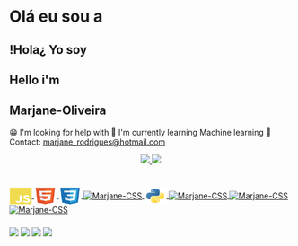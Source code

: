 # Olá eu sou a
## !Hola¿ Yo soy
## Hello i'm
## Marjane-Oliveira
😁 I'm looking for help with
🐍 I'm currently learning Machine learning
📧 Contact: marjane_rodrigues@hotmail.com
 
            
          
<div align="center">
  <a href="https://github.com/Marjane/506">
  <img height="180em" src="https://github-readme-stats.vercel.app/api?username=Marjane506&show_icons=true&theme=highcontrast&include_all_commits=true&count_private=true"/>
  <img height="180em" src="https://github-readme-stats.vercel.app/api/top-langs/?username=Marjane506&layout=compact&langs_count=7&theme=highcontrast"/>
</div>

###

<div style="display: inline_block"><br>
  <img align="center" alt="-Js" height="30" width="40" src="https://raw.githubusercontent.com/devicons/devicon/master/icons/javascript/javascript-plain.svg">
  <img align="center" alt="Marjane-HTML" height="30" width="40" src="https://raw.githubusercontent.com/devicons/devicon/master/icons/html5/html5-original.svg">
  <img align="center" alt="Marjane-CSS" height="30" width="40" src="https://raw.githubusercontent.com/devicons/devicon/master/icons/css3/css3-original.svg">
  <img align="center" alt="Marjane-CSS" height="30" width="40"src="https://cdn.jsdelivr.net/gh/devicons/devicon/icons/bootstrap/bootstrap-original.svg" />
  <img align="center" alt="Marjane-Python" height="30" width="40" src="https://raw.githubusercontent.com/devicons/devicon/master/icons/python/python-original.svg">
  <img align="center" alt="Marjane-CSS" height="30" width="40" src="https://cdn.jsdelivr.net/gh/devicons/devicon/icons/anaconda/anaconda-original.svg">
  <img align="center" alt="Marjane-CSS" height="50" width="60"src="https://cdn.jsdelivr.net/gh/devicons/devicon/icons/php/php-original.svg">
  <img align="center" alt="Marjane-CSS" height="30" width="40"src="https://cdn.jsdelivr.net/gh/devicons/devicon/icons/mysql/mysql-original-wordmark.svg">
 </div>
  
  ###
  <div> 
  <a href="https://www.youtube.com/" target="_blank"><img src="https://img.shields.io/badge/YouTube-FF0000?style=for-the-badge&logo=youtube&logoColor=white" target="_blank"></a>
  <a href="https://www.instagram.com/marjanerodrigues/" target="_blank"><img src="https://img.shields.io/badge/-Instagram-%23E4405F?style=for-the-badge&logo=instagram&logoColor=white" target="_blank"></a>
 <a href="https://discord.gg/wagxzStdcR" target="_blank"><img src="https://img.shields.io/badge/Discord-7289DA?style=for-the-badge&logo=discord&logoColor=white" target="_blank"></a> 
  <a href="https://discord.com/channels/@me" target="_blank"><img src="https://img.shields.io/badge/-LinkedIn-%230077B5?style=for-the-badge&logo=linkedin&logoColor=white" target="_blank"></a> 
 
 
 
</div>
